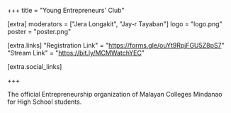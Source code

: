 +++
title = "Young Entrepreneurs' Club"

[extra]
moderators = ["Jera Longakit", "Jay-r Tayaban"]
logo = "logo.png"
poster = "poster.png"

[extra.links]
"Registration Link" = "https://forms.gle/ouYt9RpjFGU5Z8pS7"
"Stream Link" = "https://bit.ly/MCMWatchYEC"

[extra.social_links]


+++

The official Entrepreneurship organization of Malayan Colleges Mindanao for High School students.